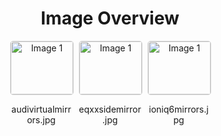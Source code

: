 <h1 style ="text-align: center;"> Image Overview </h1>
<div style="display: flex; flex-wrap: wrap; gap: 10px; justify-content: center;">
<div style="flex: 1 1 calc(33.333% - 20px); max-width: 100px; text-align: center;">
<img src="https://media.evkx.net/multimedia/technology/userinterface/mirrors/audivirtualmirrors_xst.jpg" alt="Image 1" style="width: 100%; border: 1px solid #ddd; border-radius: 5px;">
<p>audivirtualmirrors.jpg</p>
</div>
<div style="flex: 1 1 calc(33.333% - 20px); max-width: 100px; text-align: center;">
<img src="https://media.evkx.net/multimedia/technology/userinterface/mirrors/eqxxsidemirror_xst.jpg" alt="Image 1" style="width: 100%; border: 1px solid #ddd; border-radius: 5px;">
<p>eqxxsidemirror.jpg</p>
</div>
<div style="flex: 1 1 calc(33.333% - 20px); max-width: 100px; text-align: center;">
<img src="https://media.evkx.net/multimedia/technology/userinterface/mirrors/ioniq6mirrors_xst.jpg" alt="Image 1" style="width: 100%; border: 1px solid #ddd; border-radius: 5px;">
<p>ioniq6mirrors.jpg</p>
</div>
</div>
